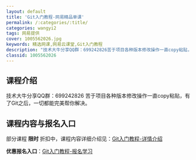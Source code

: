 ```yaml
---
layout: default
title: 'Git入门教程-网易精品单课'
permalink: /:categories/:title/
categories: wangyi2
tags: 网易提供
cover: 1005562026.jpg
keywords: 精选网课,网易云课堂,Git入门教程
description: "技术大牛分享QQ群：699242826苦于项目各种版本修改操作一直copy粘贴，有了Git之后，一切都能完美帮你解决。Git入门教程"
classid: 1005562026
---
```


## 课程介绍

技术大牛分享QQ群：699242826
苦于项目各种版本修改操作一直copy粘贴，有了Git之后，一切都能完美帮你解决。

## 课程内容与报名入口

部分课程 **限时** 折扣中，课程内容详细介绍见：[Git入门教程-详情介绍](https://study.163.com/course/introduction/1005562026.htm?share=1&shareId=1025206652&utm_campaign=share&utm_medium=iphoneShare&utm_source=&utm_u=1025206652)

**优惠报名入口**：[Git入门教程-报名学习](https://study.163.com/course/introduction/1005562026.htm?share=1&shareId=1025206652&utm_campaign=share&utm_medium=iphoneShare&utm_source=&utm_u=1025206652)

